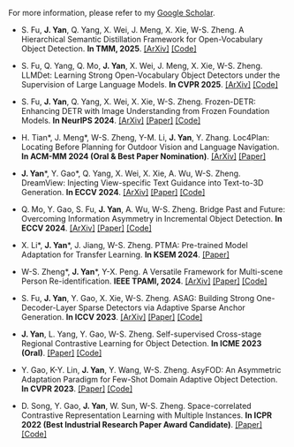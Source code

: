 For more information, please refer to my [Google Scholar]("https://scholar.google.com.hk/citations?user=QMm29SwAAAAJ&hl=en").

- S. Fu, **J. Yan**, Q. Yang, X. Wei, J. Meng, X. Xie, W-S. Zheng. A Hierarchical Semantic Distillation Framework for Open-Vocabulary Object Detection. **In TMM, 2025**. [[ArXiv]](https://arxiv.org/abs/2503.10152) [[Code]](https://github.com/iSEE-Laboratory/HD-OVD)

- S. Fu, Q. Yang, Q. Mo, **J. Yan**, X. Wei, J. Meng, X. Xie, W-S. Zheng. LLMDet: Learning Strong Open-Vocabulary Object Detectors under the Supervision of Large Language Models. **In CVPR 2025**. [[ArXiv]](https://arxiv.org/abs/2501.18954) [[Code]](https://github.com/iSEE-Laboratory/LLMDet)

- S. Fu, **J. Yan**, Q. Yang, X. Wei, X. Xie, W-S. Zheng. Frozen-DETR: Enhancing DETR with Image Understanding from Frozen Foundation Models. **In NeurIPS 2024**. [[ArXiv]](https://arxiv.org/abs/2410.19635) [[Paper]](https://proceedings.neurips.cc/paper_files/paper/2024/hash/bf7262e692f3a5c7d676e9e06a1d919a-Abstract-Conference.html) [[Code]](https://github.com/iSEE-Laboratory/Frozen-DETR)

- H. Tian*, J. Meng*, W-S. Zheng, Y-M. Li, **J. Yan**, Y. Zhang. Loc4Plan: Locating Before Planning for Outdoor Vision and Language Navigation. **In ACM-MM 2024 (Oral & Best Paper Nomination)**. [[ArXiv]](https://arxiv.org/abs/2408.05090) [[Paper]](https://dl.acm.org/doi/abs/10.1145/3664647.3681518)

- **J. Yan***, Y. Gao*, Q. Yang, X. Wei, X. Xie, A. Wu, W-S. Zheng. DreamView: Injecting View-specific Text Guidance into Text-to-3D Generation. **In ECCV 2024**. [[ArXiv]](https://arxiv.org/abs/2404.06119) [[Paper]](https://link.springer.com/chapter/10.1007/978-3-031-72698-9_21) [[Code]](https://github.com/iSEE-Laboratory/DreamView)

- Q. Mo, Y. Gao, S. Fu, **J. Yan**, A. Wu, W-S. Zheng. Bridge Past and Future: Overcoming Information Asymmetry in Incremental Object Detection. **In ECCV 2024**. [[ArXiv]](https://arxiv.org/abs/2407.11499) [[Paper]](https://link.springer.com/chapter/10.1007/978-3-031-72640-8_26) [[Code]](https://github.com/iSEE-Laboratory/BPF)

- X. Li*, **J. Yan***, J. Jiang, W-S. Zheng. PTMA: Pre-trained Model Adaptation for Transfer Learning. **In KSEM 2024**. [[Paper]](https://link.springer.com/chapter/10.1007/978-981-97-5492-2_14) 

- W-S. Zheng*, **J. Yan***, Y-X. Peng. A Versatile Framework for Multi-scene Person Re-identification. **IEEE TPAMI, 2024**. [[ArXiv]](https://arxiv.org/abs/2403.11121) [[Paper]](https://ieeexplore.ieee.org/abstract/document/10510353/) [[Code]](https://github.com/iSEE-Laboratory/VersReID)

- S. Fu, **J. Yan**, Y. Gao, X. Xie, W-S. Zheng. ASAG: Building Strong One-Decoder-Layer Sparse Detectors via Adaptive Sparse Anchor Generation. **In ICCV 2023**. [[ArXiv]](https://arxiv.org/abs/2308.09242) [[Paper]](https://openaccess.thecvf.com/content/ICCV2023/html/Fu_ASAG_Building_Strong_One-Decoder-Layer_Sparse_Detectors_via_Adaptive_Sparse_Anchor_ICCV_2023_paper.html) [[Code]](https://github.com/iSEE-Laboratory/ASAG)

- **J. Yan**, L. Yang, Y. Gao, W-S. Zheng. Self-supervised Cross-stage Regional Contrastive Learning for Object Detection. **In ICME 2023 (Oral)**. [[Paper]](https://ieeexplore.ieee.org/document/10219835) [[Code]](https://github.com/yanjk3/CrossCL)

- Y. Gao, K-Y. Lin, **J. Yan**, Y. Wang, W-S. Zheng. AsyFOD: An Asymmetric Adaptation Paradigm for Few-Shot Domain Adaptive Object Detection. **In CVPR 2023**. [[Paper]](http://openaccess.thecvf.com/content/CVPR2023/html/Gao_AsyFOD_An_Asymmetric_Adaptation_Paradigm_for_Few-Shot_Domain_Adaptive_Object_CVPR_2023_paper.html) [[Code]](https://github.com/Hlings/AsyFOD)

- D. Song, Y. Gao, **J. Yan**, W. Sun, W-S. Zheng. Space-correlated Contrastive Representation Learning with Multiple Instances. **In ICPR 2022 (Best Industrial Research Paper Award Candidate)**. [[Paper]](https://ieeexplore.ieee.org/abstract/document/9956034) [[Code]](https://github.com/yanjk3/SpaceCL)
